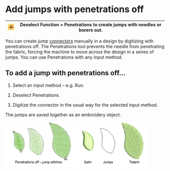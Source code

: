 # Add jumps with penetrations off

| ![Penetrations.png](assets/Penetrations.png) | Deselect Function > Penetrations to create jumps with needles or borers out. |
| -------------------------------------------- | ---------------------------------------------------------------------------- |

You can create jump [connectors](../../glossary/glossary) manually in a design by digitizing with penetrations off. The Penetrations tool prevents the needle from penetrating the fabric, forcing the machine to move across the design in a series of jumps. You can use Penetrations with any input method.

## To add a jump with penetrations off...

1. Select an input method – e.g. Run.

2. Deselect Penetrations.

3. Digitize the connector in the usual way for the selected input method.

The jumps are saved together as an embroidery object.

![connectors00033.png](assets/connectors00033.png)
